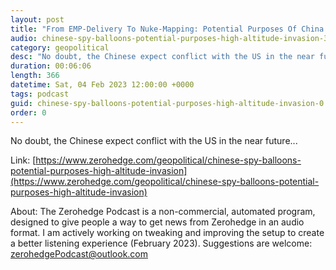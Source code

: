 ```yaml
---
layout: post
title: "From EMP-Delivery To Nuke-Mapping: Potential Purposes Of China's High-Altitude Invasion"
audio: chinese-spy-balloons-potential-purposes-high-altitude-invasion-3
category: geopolitical
desc: "No doubt, the Chinese expect conflict with the US in the near future..."
duration: 00:06:06
length: 366
datetime: Sat, 04 Feb 2023 12:00:00 +0000
tags: podcast
guid: chinese-spy-balloons-potential-purposes-high-altitude-invasion-0
order: 0
---
```

No doubt, the Chinese expect conflict with the US in the near future...

Link: [https://www.zerohedge.com/geopolitical/chinese-spy-balloons-potential-purposes-high-altitude-invasion](https://www.zerohedge.com/geopolitical/chinese-spy-balloons-potential-purposes-high-altitude-invasion)

About: The Zerohedge Podcast is a non-commercial, automated program, designed to give people a way to get news from Zerohedge in an audio format.  I am actively working on tweaking and improving the setup to create a better listening experience (February 2023).  Suggestions are welcome: [zerohedgePodcast@outlook.com](mailto:zerohedgePodcast@outlook.com)
